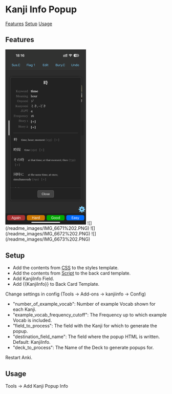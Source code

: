 # Kanji Info Popup

[Features](#features)
[Setup](#Setup)
[Usage](#usage)

## Features

<img src="/readme_images/IMG_6671%202.PNG" width=50% height=50%>
![](/readme_images/IMG_6671%202.PNG)
![](/readme_images/IMG_6672%202.PNG)
![](/readme_images/IMG_6673%202.PNG)

## Setup

- Add the contents from [CSS](styles.css) to the styles template.
- Add the contents from [Script](script.html) to the back card template.
- Add KanjiInfo Field.
- Add {{KanjiInfo}} to Back Card Template.

Change settings in config (Tools -> Add-ons -> kanjiinfo -> Config)

- "number_of_example_vocab": Number of example Vocab shown for each Kanji.
- "example_vocab_frequency_cutoff": The Frequency up to which example Vocab is included.
- "field_to_process": The field with the Kanji for which to generate the popup.
- "destination_field_name": The field where the popup HTML is written. Default: KanjiInfo.
- "deck_to_process": The Name of the Deck to generate popups for.

Restart Anki.

## Usage

Tools -> Add Kanji Popup Info
